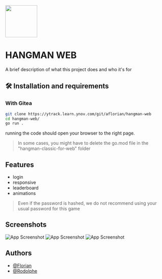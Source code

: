 
<img src="https://ytrack.learn.ynov.com/git/aflorian/hangman-web/raw/branch/master/Assets/gif/slender.gif" height="100" alt="">

# HANGMAN WEB

A brief description of what this project does and who it's for


## 🛠️ Installation and requirements

### With Gitea

```bash
git clone https://ytrack.learn.ynov.com/git/aflorian/hangman-web
cd hangman-web/
go run .
```
running the code should open your browser to the right page.
> In some cases, you might have to delete the go.mod file in the "hangman-classic-for-web" folder
## Features

- login
- responsive
- leaderboard
- animations

> Even if the password is hashed, we do not recommend using your usual password for this game

## Screenshots

![App Screenshot](https://ytrack.learn.ynov.com/git/aflorian/hangman-web/raw/branch/dev/Assets/screenshots/Capture%20d’écran%202023-01-27%20152214.png)
![App Screenshot](https://ytrack.learn.ynov.com/git/aflorian/hangman-web/raw/branch/dev/Assets/screenshots/Capture%20d’écran%202023-01-27%20152259.png)
![App Screenshot](https://ytrack.learn.ynov.com/git/aflorian/hangman-web/raw/branch/dev/Assets/screenshots/Capture%20d’écran%202023-01-27%20152343.png)

## Authors

- [@Florian](https://www.github.com/florian-alb)
- [@Rodolphe](https://www.github.com/RodolpheANDRIEUX)

